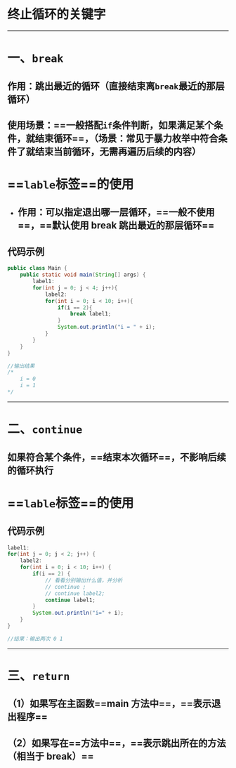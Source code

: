 # 终止循环的关键字

---

# 一、`break`

## 作用：跳出最近的循环（直接结束离`break`最近的那层循环）

## 使用场景：==一般搭配`if`条件判断，如果满足某个条件，就结束循环==，（场景：常见于暴力枚举中符合条件了就结束当前循环，无需再遍历后续的内容）

# ==`lable`标签==的使用

- ## 作用：可以指定退出哪一层循环，==一般不使用==，==默认使用 break 跳出最近的那层循环==

## 代码示例

```java
public class Main {
    public static void main(String[] args) {
        label1:
        for(int j = 0; j < 4; j++){
            label2:
            for(int i = 0; i < 10; i++){
                if(i == 2){
                    break label1;
                }
                System.out.println("i = " + i);
            }
        }
    }
}

//输出结果
/*
    i = 0
    i = 1
*/
```

---

# 二、`continue`

## 如果符合某个条件，==结束本次循环==，不影响后续的循环执行

# ==`lable`标签==的使用

## 代码示例

```java
label1:
for(int j = 0; j < 2; j++) {
    label2:
    for(int i = 0; i < 10; i++) {
        if(i == 2) {
            // 看看分别输出什么值，并分析
            // continue ;
            // continue label2;
            continue label1;
        }
        System.out.println("i=" + i);
    }
}

//结果：输出两次 0 1
```

---

# 三、`return`

## （1）如果写在主函数==main 方法中==，==表示退出程序==

## （2）如果写在==方法中==，==表示跳出所在的方法（相当于 break）==

